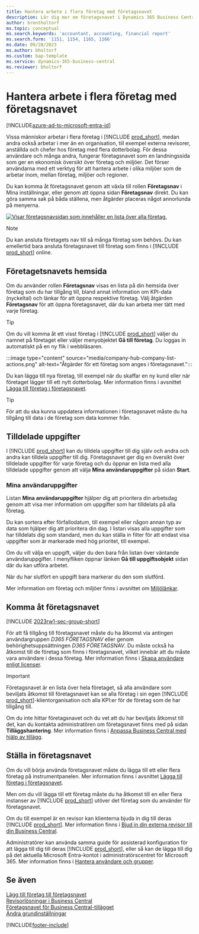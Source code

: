 ```yaml
---
title: Hantera arbete i flera företag med företagsnavet
description: Lär dig mer om företagsnavet i Dynamics 365 Business Central som du använder för att hantera ditt arbete över flera företag.
author: brentholtorf
ms.topic: conceptual
ms.search.keywords: 'accountant, accounting, financial report'
ms.search.form: '1151, 1154, 1165, 1166'
ms.date: 09/28/2023
ms.author: bholtorf
ms.custom: bap-template
ms.service: dynamics-365-business-central
ms.reviewer: bholtorf
---
```


# Hantera arbete i flera företag med företagsnavet

[!INCLUDE[azure-ad-to-microsoft-entra-id](~/../shared-content/shared/azure-ad-to-microsoft-entra-id.md)]

Vissa människor arbetar i flera företag i [!INCLUDE [prod_short](includes/prod_short.md)], medan andra också arbetar i mer än en organisation, till exempel externa revisorer, anställda och chefer hos företag med flera dotterbolag. För dessa användare och många andra, fungerar företagsnavet som en landningssida som ger en ekonomisk översikt över företag och miljöer. Det förser användarna med ett verktyg för att hantera arbete i olika miljöer som de arbetar inom, mellan företag, miljöer och regioner.  

Du kan komma åt företagsnavet genom att växla till rollen **Företagsnav** i Mina inställningar, eller genom att öppna sidan **Företagsnav** direkt. Du kan göra samma sak på båda ställena, men åtgärder placeras något annorlunda på menyerna.  

[![Visar företagsnavsidan som innehåller en lista över alla företag.](media/company-hub.png)](media/company-hub.png#lightbox)  

> [!NOTE]
> Du kan ansluta företagets nav till så många företag som behövs. Du kan emellertid bara ansluta företagsnavet till företag som finns i [!INCLUDE [prod_short](includes/prod_short.md)] online.

## Företagetsnavets hemsida

Om du använder rollen **Företagsnav** visas en lista på din hemsida över företag som du har tillgång till, bland annat information om KPI-data (nyckeltal) och länkar för att öppna respektive företag. <!--You can customize the dashboard to show the data points that you want to see by adding or removing columns. For example, you might want to see taxes that are due, how many open sales documents each company has, or the number of purchase invoices that are due next week. You can configure the view to suit your needs. If you have added many companies, you can use filters to sort your view.--> Välj åtgärden **Företagsnav** för att öppna företagsnavet, där du kan arbeta mer tätt med varje företag.  

> [!TIP]
> Om du vill komma åt ett visst företag i [!INCLUDE [prod_short](includes/prod_short.md)] väljer du namnet på företaget eller väljer menyobjektet **Gå till företag**. Du loggas in automatiskt på en ny flik i webbläsaren.

:::image type="content" source="media/company-hub-company-list-actions.png" alt-text="Åtgärder för ett företag som anges i företagsnavet.":::

Du kan lägga till nya företag, till exempel när du skaffar en ny kund eller när företaget lägger till ett nytt dotterbolag. Mer information finns i avsnittet [Lägga till företag i företagsnavet](company-hub-add-company.md).  

> [!TIP]
> För att du ska kunna uppdatera informationen i företagsnavet måste du ha tillgång till data i de företag som data kommer från.

<!--## Company details

In the **Company Hub** page, you can see more information about each company by choosing the name of the company that you want to learn more about. This opens the **Company Details** pane, where you can see additional information, such as the following:  

* Cash account balances  
* Cash flow forecast  
* Overdue purchase invoices  
* Overdue sales invoices  

> [!TIP]
> You can launch predefined Excel workbooks from the **Reports** tab in the ribbon. These Excel workbooks are designed as ready-to-print key financial statements and reports, but you can also modify them to fit your needs. For more information, see [Analyzing Financial Statements in Microsoft Excel](finance-analyze-excel.md).  

Otherwise, close the details pane and continue to the next company.  -->

## Tilldelade uppgifter

I [!INCLUDE [prod_short](includes/prod_short.md)] kan du tilldela uppgifter till dig själv och andra och andra kan tilldela uppgifter till dig. Företagsnavet ger dig en översikt över tilldelade uppgifter för varje företag och du öppnar en lista med alla tilldelade uppgifter genom att välja **Mina användaruppgifter** på sidan **Start**.  

<!--In the client company, you also have cues that call out tasks assigned to you in this particular client.  -->

### Mina användaruppgifter

Listan **Mina användaruppgifter** hjälper dig att prioritera din arbetsdag genom att visa mer information om uppgifter som har tilldelats på alla företag.  

Du kan sortera efter förfallodatum, till exempel eller någon annan typ av data som hjälper dig att prioritera din dag. I listan visas alla uppgifter som har tilldelats dig som standard, men du kan ställa in filter för att endast visa uppgifter som är markerade med hög prioritet, till exempel.  

Om du vill välja en uppgift, väljer du den bara från listan över väntande användaruppgifter. I menyfliken öppnar länken **Gå till uppgiftsobjekt** sidan där du kan utföra arbetet.  

När du har slutfört en uppgift bara markerar du den som slutförd.  

Mer information om företag och miljöer finns i avsnittet om [Miljölänkar](company-hub-add-company.md#environment-links).  

## Komma åt företagsnavet

[!INCLUDE [2023rw1-sec-group-short](includes/2023rw1-sec-group-short.md)]

För att få tillgång till företagsnavet måste du ha åtkomst via antingen användargruppen *D365 FÖRETAGSNAV* eller genom behörighetsuppsättningen *D365 FÖRETAGSNAV*. Du måste också ha åtkomst till de företag som finns i företagsnavet, vilket innebär att du måste vara användare i dessa företag. Mer information finns i [Skapa användare enligt licenser](ui-how-users-permissions.md).  

> [!IMPORTANT]
> Företagsnavet är en lista över hela företaget, så alla användare som beviljats åtkomst till företagsnavet kan se alla företag i sin egen [!INCLUDE [prod_short](includes/prod_short.md)]-klientorganisation och alla KPI:er för de företag som de har tillgång till.

Om du inte hittar företagsnavet och du vet att du har beviljats åtkomst till det, kan du kontakta administratören om företagsnavet finns med på sidan **Tilläggshantering**. Mer information finns i [Anpassa Business Central med hjälp av tillägg](ui-extensions.md).  

## Ställa in företagsnavet

Om du vill börja använda företagsnavet måste du lägga till ett eller flera företag på instrumentpanelen. Mer information finns i avsnittet [Lägga till företag i företagsnavet](company-hub-add-company.md).  

Men om du vill lägga till ett företag måste du ha åtkomst till en eller flera instanser av [!INCLUDE [prod_short](includes/prod_short.md)] utöver det företag som du använder för företagsnavet.  

Om du till exempel är en revisor kan klienterna bjuda in dig till deras [!INCLUDE [prod_short](includes/prod_short.md)]. Mer information finns i [Bjud in din externa revisor till din Business Central](finance-accounting.md#inviteaccountant).  

Administratörer kan använda samma guide för assisterad konfiguration för att lägga till dig till deras [!INCLUDE [prod_short](includes/prod_short.md)], eller så kan de lägga till dig på det aktuella Microsoft Entra-kontot i administratörscentret för Microsoft 365. Mer information finns i [Hantera användare och grupper](/microsoft-365/admin/add-users/?view=o365-worldwide&preserve-view=true).  

## Se även

[Lägg till företag till företagsnavet](company-hub-add-company.md)  
[Revisorlösningar i Business Central](finance-accounting.md)  
[Företagsnavet för Business Central-tillägget](ui-extensions-company-hub.md)  
[Ändra grundinställningar](ui-change-basic-settings.md)  


[!INCLUDE[footer-include](includes/footer-banner.md)]